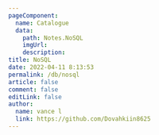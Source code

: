 ```yaml
---
pageComponent:
  name: Catalogue
  data:
    path: Notes.NoSQL
    imgUrl: 
    description: 
title: NoSQL
date: 2022-04-11 8:13:53
permalink: /db/nosql
article: false
comment: false
editLink: false
author:
  name: vance l
  link: https://github.com/Dovahkiin8625
---
```


